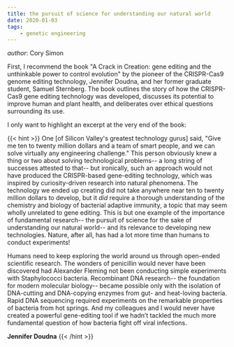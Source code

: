```yaml
---
title: the pursuit of science for understanding our natural world
date: 2020-01-03
tags:
    - genetic engineering
---
```

_author_: Cory Simon

First, I recommend the book "A Crack in Creation: gene editing and the unthinkable power to control evolution" by the pioneer of the CRISPR-Cas9 genome editing technology, Jennifer Doudna, and her former graduate student, Samuel Sternberg. The book outlines the story of how the CRISPR-Cas9 gene editing technology was developed, discusses its potential to improve human and plant health, and deliberates over ethical questions surrounding its use.

I only want to highlight an excerpt at the very end of the book:

{{< hint >}}
One [of Silicon Valley's greatest technology gurus] said, "Give me ten to twenty million dollars and a team of smart people, and we can solve virtually any engineering challenge." This person obviously knew a thing or two about solving technological problems-- a long string of successes attested to that-- but ironically, such an approach would not have produced the CRISPR-based gene-editing technology, which was inspired by curiosity-driven research into natural phenomena. The technology we ended up creating did not take anywhere near ten to twenty million dollars to develop, but it *did* require a thorough understanding of the chemistry and biology of bacterial adaptive immunity, a topic that may seem wholly unrelated to gene editing. This is but one example of the importance of fundamental research-- the pursuit of science for the sake of understanding our natural world-- and its relevance to developing new technologies. Nature, after all, has had a lot more time than humans to conduct experiments! 

Humans need to keep exploring the world around us through open-ended scientific research. The wonders of penicillin would never have been discovered had Alexander Fleming not been conducting simple experiments with Staphylococci bacteria. Recombinant DNA research-- the foundation for modern molecular biology-- became possible only with the isolation of DNA-cutting and DNA-copying enzymes from gut- and heat-loving bacteria. Rapid DNA sequencing required experiments on the remarkable properties of bacteria from hot springs. And my colleagues and I would never have created a powerful gene-editing tool if we hadn’t tackled the much more fundamental question of how bacteria fight off viral infections. 

 **Jennifer Doudna**
{{< /hint >}}
